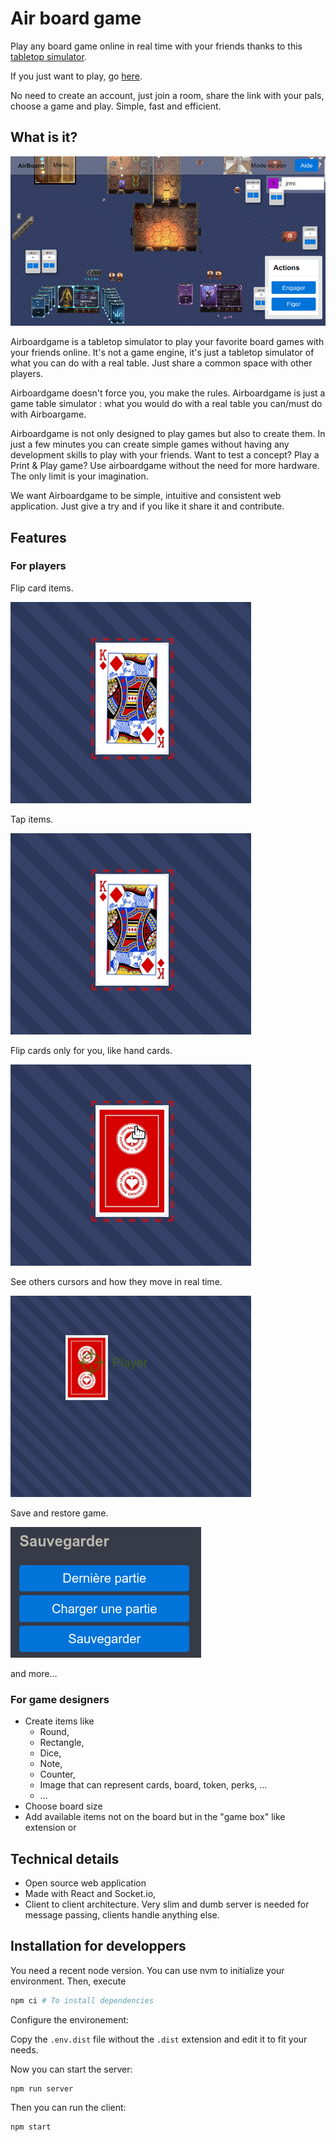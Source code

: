 # Air board game

Play any board game online in real time with your friends thanks to this [tabletop simulator](https://airboardgame.netlify.app).

If you just want to play, go [here](https://airboardgame.netlify.app).

No need to create an account, just join a room, share the link with your pals, choose a game and play.
Simple, fast and efficient.

## What is it?

![In action](./public/screen.png)

Airboardgame is a tabletop simulator to play your favorite board games with your
friends online. It's not a game engine, it's just a tabletop simulator of what you can
do with a real table. Just share a common space with other players.

Airboardgame doesn't force you, you make the rules.
Airboardgame is just a game table simulator : what you would do with a real
table you can/must do with Airboargame.

Airboardgame is not only designed to play games but also to create them.
In just a few minutes you can create simple games without having any
development skills to play with your friends.
Want to test a concept? Play a Print & Play game? Use airboardgame without the need for more hardware.
The only limit is your imagination.

We want Airboardgame to be simple, intuitive and consistent web application.
Just give a try and if you like it share it and contribute.

## Features

### For players

Flip card items.

![Load and save](./public/flip.gif)

Tap items.

![Load and save](./public/tap.gif)

Flip cards only for you, like hand cards.

![Load and save](./public/flipyou.gif)

See others cursors and how they move in real time.

![Load and save](./public/other.gif)

Save and restore game.

![Load and save](./public/loadsave.png)

and more…

### For game designers

- Create items like
  - Round,
  - Rectangle,
  - Dice,
  - Note,
  - Counter,
  - Image that can represent cards, board, token, perks, …
  - …
- Choose board size
- Add available items not on the board but in the "game box" like extension or

## Technical details

- Open source web application
- Made with React and Socket.io,
- Client to client architecture. Very slim and dumb server is needed for
  message passing, clients handle anything else.
  
## Installation for developpers

You need a recent node version. You can use nvm to initialize your environment.
Then, execute

```sh
npm ci # To install dependencies
```

Configure the environement:

Copy the `.env.dist` file without the `.dist` extension and edit it to fit your
needs.

Now you can start the server:

```sh
npm run server
```

Then you can run the client:

```sh
npm start
```
